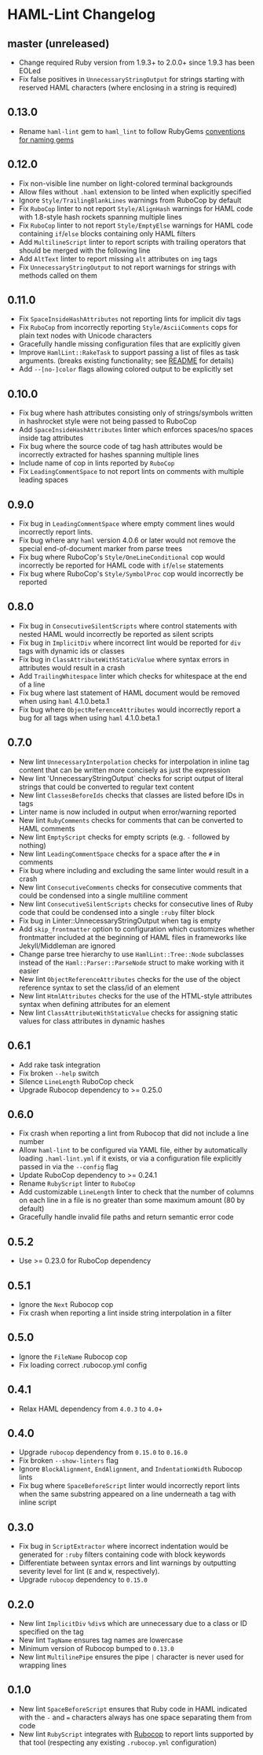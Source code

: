 # HAML-Lint Changelog

## master (unreleased)

* Change required Ruby version from 1.9.3+ to 2.0.0+ since 1.9.3 has been EOLed
* Fix false positives in `UnnecessaryStringOutput` for strings starting with
  reserved HAML characters (where enclosing in a string is required)

## 0.13.0

* Rename `haml-lint` gem to `haml_lint` to follow RubyGems [conventions for
  naming gems](http://guides.rubygems.org/name-your-gem/)

## 0.12.0

* Fix non-visible line number on light-colored terminal backgrounds
* Allow files without `.haml` extension to be linted when explicitly specified
* Ignore `Style/TrailingBlankLines` warnings from RuboCop by default
* Fix `RuboCop` linter to not report `Style/AlignHash` warnings for HAML code
  with 1.8-style hash rockets spanning multiple lines
* Fix `RuboCop` linter to not report `Style/EmptyElse` warnings for HAML code
  containing `if`/`else` blocks containing only HAML filters
* Add `MultilineScript` linter to report scripts with trailing operators that
  should be merged with the following line
* Add `AltText` linter to report missing `alt` attributes on `img` tags
* Fix `UnnecessaryStringOutput` to not report warnings for strings with methods
  called on them

## 0.11.0

* Fix `SpaceInsideHashAttributes` not reporting lints for implicit div tags
* Fix `RuboCop` from incorrectly reporting `Style/AsciiComments` cops for
  plain text nodes with Unicode characters
* Gracefully handle missing configuration files that are explicitly given
* Improve `HamlLint::RakeTask` to support passing a list of files as task
  arguments. (breaks existing functionality; see
  [README](README.md/#rake-integration) for details)
* Add `--[no-]color` flags allowing colored output to be explicitly set

## 0.10.0

* Fix bug where hash attributes consisting only of strings/symbols written in
  hashrocket style were not being passed to RuboCop
* Add `SpaceInsideHashAttributes` linter which enforces spaces/no spaces inside
  tag attributes
* Fix bug where the source code of tag hash attributes would be incorrectly
  extracted for hashes spanning multiple lines
* Include name of cop in lints reported by `RuboCop`
* Fix `LeadingCommentSpace` to not report lints on comments with multiple
  leading spaces

## 0.9.0

* Fix bug in `LeadingCommentSpace` where empty comment lines would incorrectly
  report lints.
* Fix bug where any `haml` version 4.0.6 or later would not remove the special
  end-of-document marker from parse trees
* Fix bug where RuboCop's `Style/OneLineConditional` cop would incorrectly be
  reported for HAML code with `if`/`else` statements
* Fix bug where RuboCop's `Style/SymbolProc` cop would incorrectly be reported

## 0.8.0

* Fix bug in `ConsecutiveSilentScripts` where control statements with nested
  HAML would incorrectly be reported as silent scripts
* Fix bug in `ImplicitDiv` where incorrect lint would be reported for `div`
  tags with dynamic ids or classes
* Fix bug in `ClassAttributeWithStaticValue` where syntax errors in attributes
  would result in a crash
* Add `TrailingWhitespace` linter which checks for whitespace at the end of a line
* Fix bug where last statement of HAML document would be removed when using
  `haml` 4.1.0.beta.1
* Fix bug where `ObjectReferenceAttributes` would incorrectly report a bug for
  all tags when using `haml` 4.1.0.beta.1

## 0.7.0

* New lint `UnnecessaryInterpolation` checks for interpolation in inline
  tag content that can be written more concisely as just the expression
* New lint 'UnnecessaryStringOutput` checks for script output of literal
  strings that could be converted to regular text content
* New lint `ClassesBeforeIds` checks that classes are listed before IDs
  in tags
* Linter name is now included in output when error/warning reported
* New lint `RubyComments` checks for comments that can be converted to
  HAML comments
* New lint `EmptyScript` checks for empty scripts (e.g. `-` followed by
  nothing)
* New lint `LeadingCommentSpace` checks for a space after the `#` in
  comments
* Fix bug where including and excluding the same linter would result in a crash
* New lint `ConsecutiveComments` checks for consecutive comments that could be
  condensed into a single multiline comment
* New lint `ConsecutiveSilentScripts` checks for consecutive lines of Ruby code
  that could be condensed into a single `:ruby` filter block
* Fix bug in Linter::UnnecessaryStringOutput when tag is empty
* Add `skip_frontmatter` option to configuration which customizes whether
  frontmatter included at the beginning of HAML files in frameworks like
  Jekyll/Middleman are ignored
* Change parse tree hierarchy to use `HamlLint::Tree::Node` subclasses instead
  of the `Haml::Parser::ParseNode` struct to make working with it easier
* New lint `ObjectReferenceAttributes` checks for the use of the object
  reference syntax to set the class/id of an element
* New lint `HtmlAttributes` checks for the use of the HTML-style attributes
  syntax when defining attributes for an element
* New lint `ClassAttributeWithStaticValue` checks for assigning static values
  for class attributes in dynamic hashes

## 0.6.1

* Add rake task integration
* Fix broken `--help` switch
* Silence `LineLength` RuboCop check
* Upgrade Rubocop dependency to >= 0.25.0

## 0.6.0

* Fix crash when reporting a lint from Rubocop that did not include a line
  number
* Allow `haml-lint` to be configured via YAML file, either by automatically
  loading `.haml-lint.yml` if it exists, or via a configuration file
  explicitly passed in via the `--config` flag
* Update RuboCop dependency to >= 0.24.1
* Rename `RubyScript` linter to `RuboCop`
* Add customizable `LineLength` linter to check that the number of columns on
  each line in a file is no greater than some maximum amount (80 by default)
* Gracefully handle invalid file paths and return semantic error code

## 0.5.2

* Use >= 0.23.0 for RuboCop dependency

## 0.5.1

* Ignore the `Next` Rubocop cop
* Fix crash when reporting a lint inside string interpolation in a filter

## 0.5.0

* Ignore the `FileName` Rubocop cop
* Fix loading correct .rubocop.yml config

## 0.4.1

* Relax HAML dependency from `4.0.3` to `4.0`+

## 0.4.0

* Upgrade `rubocop` dependency from `0.15.0` to `0.16.0`
* Fix broken `--show-linters` flag
* Ignore `BlockAlignment`, `EndAlignment`, and `IndentationWidth` Rubocop lints
* Fix bug where `SpaceBeforeScript` linter would incorrectly report lints when
  the same substring appeared on a line underneath a tag with inline script

## 0.3.0

* Fix bug in `ScriptExtractor` where incorrect indentation would be generated
  for `:ruby` filters containing code with block keywords
* Differentiate between syntax errors and lint warnings by outputting severity
  level for lint (`E` and `W`, respectively).
* Upgrade `rubocop` dependency to `0.15.0`

## 0.2.0

* New lint `ImplicitDiv` `%div`s which are unnecessary due to a class or ID
  specified on the tag
* New lint `TagName` ensures tag names are lowercase
* Minimum version of Rubocop bumped to `0.13.0`
* New lint `MultilinePipe` ensures the pipe `|` character is never used for
  wrapping lines

## 0.1.0

* New lint `SpaceBeforeScript` ensures that Ruby code in HAML indicated with the
  `-` and `=` characters always has one space separating them from code
* New lint `RubyScript` integrates with [Rubocop](https://github.com/bbatsov/rubocop)
  to report lints supported by that tool (respecting any existing `.rubocop.yml`
  configuration)

